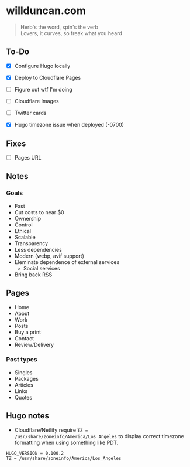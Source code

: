 # willduncan.com

> Herb's the word, spin's the verb  
> Lovers, it curves, so freak what you heard

## To-Do

- [x] Configure Hugo locally
- [x] Deploy to Cloudflare Pages
- [ ] Figure out wtf I'm doing
- [ ] Cloudflare Images
- [ ] Twitter cards
- [x] Hugo timezone issue when deployed (-0700)


## Fixes
- [ ] Pages URL

## Notes

### Goals
- Fast
- Cut costs to near $0
- Ownership
- Control
- Ethical
- Scalable
- Transparency
- Less dependencies
- Modern (webp, avif support)
- Eleminate dependence of external services
    - Social services
- Bring back RSS

## Pages
- Home
- About
- Work
- Posts
- Buy a print
- Contact
- Review/Delivery

### Post types
- Singles
- Packages
- Articles
- Links
- Quotes

## Hugo notes
- Cloudflare/Netlify require `TZ = /usr/share/zoneinfo/America/Los_Angeles` to display correct timezone formatting when using something like PDT.

```
HUGO_VERSION = 0.100.2
TZ = /usr/share/zoneinfo/America/Los_Angeles
```